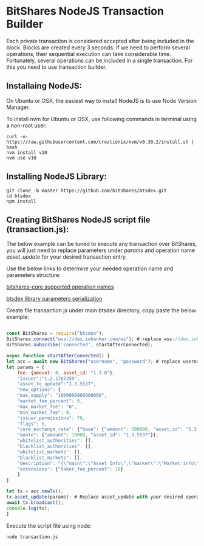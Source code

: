 # BitShares NodeJS Transaction Builder

Each private transaction is considered accepted after being included in the block. Blocks are created every 3 seconds. If we need to perform several operations, their sequential execution can take considerable time. Fortunately, several operations can be included in a single transaction. For this you need to use transaction builder.

## Installaing NodeJS:

On Ubuntu or OSX, the easiest way to install NodeJS is to use Node Version Manager.

To install nvm for Ubuntu or OSX, use following commands in terminal using a non-root user:

```
curl -o- https://raw.githubusercontent.com/creationix/nvm/v0.30.2/install.sh | bash
nvm install v10
nvm use v10
```

## Installing NodeJS Library:

```
git clone -b master https://github.com/bitshares/btsdex.git
cd btsdex
npm install
```

## Creating BitShares NodeJS script file (transaction.js):

The below example can be tuned to execute any transaction over BitShares, you will just need to replace parameters under *params* and operation name *asset_update* for your desired transaction entry.

Use the below links to determine your needed operation name and parameters structure:

[bitshares-core supported operation names](https://github.com/bitshares/bitshares-core/blob/master/libraries/protocol/include/graphene/protocol/operations.hpp)

[btsdex library parameters serialization](https://github.com/bitshares/btsdex/blob/master/packages/serializer/src/operations.js)

Create file transaction.js under main btsdex directory, copy paste the below example:

```js

const BitShares = require("btsdex");
BitShares.connect("wss://dex.iobanker.com/ws"); # replace wss://dex.iobanker.com/ws with API node if you want to use another BitShares API node
BitShares.subscribe('connected', startAfterConnected);

async function startAfterConnected() {
let acc = await new BitShares("username", "password"); # replace username and password with BitShares username and password
let params = {
    fee: {amount: 0, asset_id: "1.3.0"},
    "issuer":"1.2.1787259",
    "asset_to_update":"1.3.5537", 
    "new_options": {
    "max_supply": "1000000000000000", 
    "market_fee_percent": 0, 
    "max_market_fee": "0", 
    "min_market_fee": 0, 
    "issuer_permissions": 79, 
    "flags": 6, 
    "core_exchange_rate": {"base": {"amount": 500000, "asset_id": "1.3.0"}, 
    "quote": {"amount": 10000, "asset_id": "1.3.5537"}}, 
    "whitelist_authorities": [], 
    "blacklist_authorities": [], 
    "whitelist_markets": [], 
    "blacklist_markets": [],
    "description": "{\"main\":\"Asset Info\",\"market\":\"Market info\"}", 
    "extensions": {"taker_fee_percent": 10}
    }
}

let tx = acc.newTx();
tx.asset_update(params); # Replace asset_update with your desired operation name
await tx.broadcast();
console.log(tx);
}
```

Execute the script file using node:

```
node transaction.js
```
